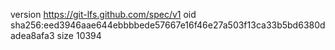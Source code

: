 version https://git-lfs.github.com/spec/v1
oid sha256:eed3946aae644ebbbbede57667e16f46e27a503f13ca33b5bd6380dadea8afa3
size 10394
